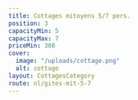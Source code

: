 ```yaml
---
title: Cottages mitoyens 5/7 pers.
position: 3
capacityMin: 5
capacityMax: 7
priceMin: 300
cover:
  image: "/uploads/cottage.png"
  alt: cottage
layout: CottagesCategory
route: nl/gites-mit-5-7
---
```


